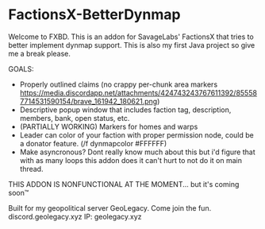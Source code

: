 # FactionsX-BetterDynmap
Welcome to FXBD. This is an addon for SavageLabs' FactionsX that tries to better implement dynmap support. 
This is also my first Java project so give me a break please.

GOALS:
- Properly outlined claims (no crappy per-chunk area markers https://media.discordapp.net/attachments/424743243767611392/855587714531590154/brave_161942_180621.png)
- Descriptive popup window that includes faction tag, description, members, bank, open status, etc.
- (PARTIALLY WORKING) Markers for homes and warps
- Leader can color of your faction with proper permission node, could be a donator feature. (/f dynmapcolor #FFFFFF)
- Make asyncronous? Dont really know much about this but i'd figure that with as many loops this addon does it can't hurt to not do it on main thread.

THIS ADDON IS NONFUNCTIONAL AT THE MOMENT...
but it's coming soon™

Built for my geopolitical server GeoLegacy. 
Come join the fun. discord.geolegacy.xyz
IP: geolegacy.xyz
